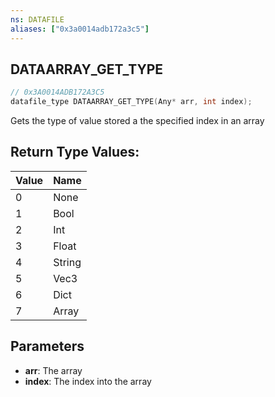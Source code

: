 ```yaml
---
ns: DATAFILE
aliases: ["0x3a0014adb172a3c5"]
---
```

## DATAARRAY_GET_TYPE

```c
// 0x3A0014ADB172A3C5
datafile_type DATAARRAY_GET_TYPE(Any* arr, int index);
```

Gets the type of value stored a the specified index in an array

## Return Type Values:
| Value | Name |
| --- | --- |
| 0 | None |
| 1 | Bool |
| 2 | Int |
| 3 | Float |
| 4 | String |
| 5 | Vec3 |
| 6 | Dict |
| 7 | Array |


## Parameters
* **arr**: The array
* **index**: The index into the array
